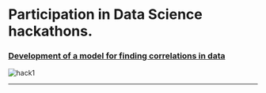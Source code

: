 # Participation in Data Science hackathons.

### [Development of a model for finding correlations in data](https://www.zavodit.ru/upload/certificates/users/71/8365_4a2c79c2a9b4ff25.pdf)

<img src="https://i.imgur.com/f1QWdrg.png" alt="hack1"/>

---
